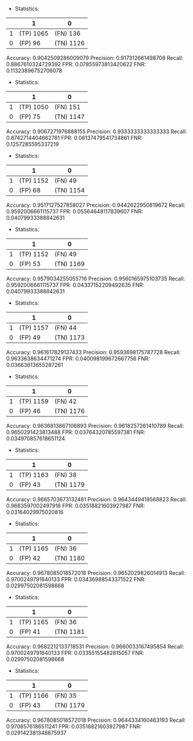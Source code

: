 * Statistics: 

|          |    1     |    0     |
|----------|----------|----------|
|    1     |(TP) 1065 | (FN) 136 |
|    0     | (FP) 96  |(TN) 1126 |
Accuracy: 0.9042509286009079
Precision: 0.917312661498708
Recall: 0.8867610324729392
FPR: 0.07855973813420622
FNR: 0.11323896752706078
* Statistics: 

|          |    1     |    0     |
|----------|----------|----------|
|    1     |(TP) 1050 | (FN) 151 |
|    0     | (FP) 75  |(TN) 1147 |
Accuracy: 0.9067271976888155
Precision: 0.9333333333333333
Recall: 0.8742714404662781
FPR: 0.06137479541734861
FNR: 0.1257285595337219
* Statistics: 

|          |    1     |    0     |
|----------|----------|----------|
|    1     |(TP) 1152 | (FN) 49  |
|    0     | (FP) 68  |(TN) 1154 |
Accuracy: 0.9517127527858027
Precision: 0.9442622950819672
Recall: 0.9592006661115737
FPR: 0.05564648117839607
FNR: 0.04079933388842631
* Statistics: 

|          |    1     |    0     |
|----------|----------|----------|
|    1     |(TP) 1152 | (FN) 49  |
|    0     | (FP) 53  |(TN) 1169 |
Accuracy: 0.9579034255055716
Precision: 0.9560165975103735
Recall: 0.9592006661115737
FPR: 0.04337152209492635
FNR: 0.04079933388842631
* Statistics: 

|          |    1     |    0     |
|----------|----------|----------|
|    1     |(TP) 1157 | (FN) 44  |
|    0     | (FP) 49  |(TN) 1173 |
Accuracy: 0.961617829137433
Precision: 0.9593698175787728
Recall: 0.9633638634471274
FPR: 0.040098199672667756
FNR: 0.03663613655287261
* Statistics: 

|          |    1     |    0     |
|----------|----------|----------|
|    1     |(TP) 1159 | (FN) 42  |
|    0     | (FP) 46  |(TN) 1176 |
Accuracy: 0.9636813867106893
Precision: 0.9618257261410789
Recall: 0.9650291423813488
FPR: 0.03764320785597381
FNR: 0.034970857618651124
* Statistics: 

|          |    1     |    0     |
|----------|----------|----------|
|    1     |(TP) 1163 | (FN) 38  |
|    0     | (FP) 43  |(TN) 1179 |
Accuracy: 0.9665703673132481
Precision: 0.9643449419568823
Recall: 0.9683597002497918
FPR: 0.03518821603927987
FNR: 0.03164029975020816
* Statistics: 

|          |    1     |    0     |
|----------|----------|----------|
|    1     |(TP) 1165 | (FN) 36  |
|    0     | (FP) 42  |(TN) 1180 |
Accuracy: 0.9678085018572018
Precision: 0.9652029826014913
Recall: 0.9700249791840133
FPR: 0.03436988543371522
FNR: 0.02997502081598668
* Statistics: 

|          |    1     |    0     |
|----------|----------|----------|
|    1     |(TP) 1165 | (FN) 36  |
|    0     | (FP) 41  |(TN) 1181 |
Accuracy: 0.9682212133718531
Precision: 0.9660033167495854
Recall: 0.9700249791840133
FPR: 0.03355155482815057
FNR: 0.02997502081598668
* Statistics: 

|          |    1     |    0     |
|----------|----------|----------|
|    1     |(TP) 1166 | (FN) 35  |
|    0     | (FP) 43  |(TN) 1179 |
Accuracy: 0.9678085018572018
Precision: 0.9644334160463193
Recall: 0.9708576186511241
FPR: 0.03518821603927987
FNR: 0.029142381348875937